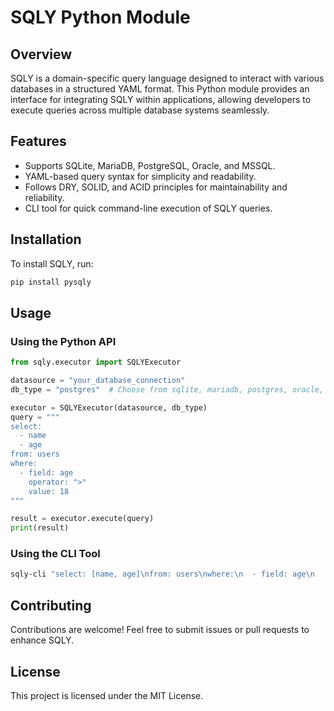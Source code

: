 # SQLY Python Module

## Overview

SQLY is a domain-specific query language designed to interact with various databases in a structured YAML format. This Python module provides an interface for integrating SQLY within applications, allowing developers to execute queries across multiple database systems seamlessly.

## Features

- Supports SQLite, MariaDB, PostgreSQL, Oracle, and MSSQL.
- YAML-based query syntax for simplicity and readability.
- Follows DRY, SOLID, and ACID principles for maintainability and reliability.
- CLI tool for quick command-line execution of SQLY queries.

## Installation

To install SQLY, run:

```sh
pip install pysqly
```

## Usage

### Using the Python API

```python
from sqly.executor import SQLYExecutor

datasource = "your_database_connection"
db_type = "postgres"  # Choose from sqlite, mariadb, postgres, oracle, mssql

executor = SQLYExecutor(datasource, db_type)
query = """
select:
  - name
  - age
from: users
where:
  - field: age
    operator: ">"
    value: 18
"""

result = executor.execute(query)
print(result)
```

### Using the CLI Tool

```sh
sqly-cli "select: [name, age]\nfrom: users\nwhere:\n  - field: age\n    operator: '>'\n    value: 18" --db_type postgres --datasource "your_db_connection"
```


## Contributing

Contributions are welcome! Feel free to submit issues or pull requests to enhance SQLY.

## License

This project is licensed under the MIT License.
